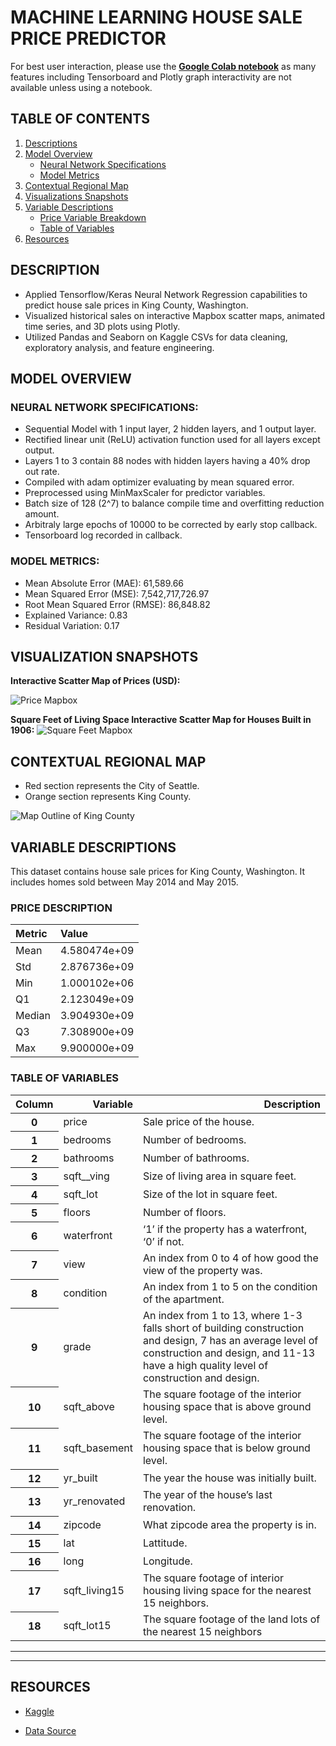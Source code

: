 # MACHINE LEARNING HOUSE SALE PRICE PREDICTOR
For best user interaction, please use the [**Google Colab notebook**](https://colab.research.google.com/drive/16fxDjot_85PfMpMvJKpHJbPC4garb1Re?usp=sharing) as many features including Tensorboard and Plotly graph interactivity are not available unless using a notebook. 

## TABLE OF CONTENTS
1. [Descriptions](#DESCRIPTION)
2. [Model Overview](#MODEL-OVERVIEW)
    * [Neural Network Specifications](#NEURAL-NETWORK-SPECIFICATIONS)
    * [Model Metrics](#MODEL-METRICS)
3. [Contextual Regional Map](#CONTEXTUAL-REGIONAL-MAP)
4. [Visualizations Snapshots](#VISUALIZATION-SNAPSHOTS)
5. [Variable Descriptions](#VARIABLE-DESCRIPTIONS)
    * [Price Variable Breakdown](#PRICE-DESCRIPTION)
    * [Table of Variables](#TABLE-OF-VARIABLES)
6. [Resources](#RESOURCES)

## DESCRIPTION
* Applied Tensorflow/Keras Neural Network Regression capabilities to predict house sale prices in King County, Washington.
* Visualized historical sales on interactive Mapbox scatter maps, animated time series, and 3D plots using Plotly.
* Utilized Pandas and Seaborn on Kaggle CSVs for data cleaning, exploratory analysis, and feature engineering.

## MODEL OVERVIEW

### NEURAL NETWORK SPECIFICATIONS:
* Sequential Model with 1 input layer, 2 hidden layers, and 1 output layer.
* Rectified linear unit (ReLU) activation function used for all layers except output.
* Layers 1 to 3 contain 88 nodes with hidden layers having a 40% drop out rate.
* Compiled with adam optimizer evaluating by mean squared error. 
* Preprocessed using MinMaxScaler for predictor variables.
* Batch size of 128 (2^7) to balance compile time and overfitting reduction amount.
* Arbitraly large epochs of 10000 to be corrected by early stop callback.
* Tensorboard log recorded in callback.

### MODEL METRICS:
* Mean Absolute Error (MAE): 61,589.66
* Mean Squared Error (MSE): 7,542,717,726.97
* Root Mean Squared Error (RMSE): 86,848.82
* Explained Variance: 0.83
* Residual Variation: 0.17

## VISUALIZATION SNAPSHOTS
**Interactive Scatter Map of Prices (USD):**

![Price Mapbox](https://github.com/aidanandrucyk/Machine_Learning_Predictor_for_King_County_Home_Sale_Price/blob/master/img/price_map.png)

**Square Feet of Living Space Interactive Scatter Map for Houses Built in 1906:**
![Square Feet Mapbox](https://github.com/aidanandrucyk/Machine_Learning_Predictor_for_King_County_Home_Sale_Price/blob/master/img/sqrt_feet_map.png)

## CONTEXTUAL REGIONAL MAP
* Red section represents the City of Seattle.
* Orange section represents King County.

![Map Outline of King County](https://upload.wikimedia.org/wikipedia/commons/thumb/f/fe/King_County_Washington_Incorporated_and_Unincorporated_areas_Burien_Highlighted.svg/1200px-King_County_Washington_Incorporated_and_Unincorporated_areas_Burien_Highlighted.svg.png)

## VARIABLE DESCRIPTIONS
<p>This dataset contains house sale prices for King County, Washington. It includes homes sold between May 2014 and May 2015.</p>

### PRICE DESCRIPTION
<table border="0" class="dataframe">
  <thead>
    <tr style="text-align: left;">
      <th>Metric</th>
      <th>Value</th>
    </tr>
  </thead>
  <tbody>
    <tr>
      <td>Mean</td>
      <td>4.580474e+09</td>
    </tr>
    <tr>
      <td>Std</td>
      <td>2.876736e+09</td>
    </tr>
    <tr>
      <td>Min</td>
      <td>1.000102e+06</td>
    </tr>
    <tr>
      <td>Q1</td>
      <td>2.123049e+09</td>
    </tr>
    <tr>
      <td>Median</td>
      <td>3.904930e+09</td>
    </tr>
    <tr>
      <td>Q3</td>
      <td>7.308900e+09</td>
    </tr>
    <tr>
      <td>Max</td>
      <td>9.900000e+09</td>
    </tr>
  </tbody>
</table>

### TABLE OF VARIABLES
<table border="0" class="dataframe">
  <thead>
    <tr style="text-align: right;">
      <th>Column</th>
      <th>Variable</th>
      <th>Description</th>
    </tr>
  </thead>
  <tbody>
    <tr>
      <th>0</th>
      <td>price</td>
      <td>Sale price of the house.</td>
    </tr>
    <tr>
      <th>1</th>
      <td>bedrooms</td>
      <td>Number of bedrooms.</td>
    </tr>
    <tr>
      <th>2</th>
      <td>bathrooms</td>
      <td>Number of bathrooms.</td>
    </tr>
    <tr>
      <th>3</th>
      <td>sqft__ving</td>
      <td>Size of living area in square feet.</td>
    </tr>
    <tr>
      <th>4</th>
      <td>sqft_lot</td>
      <td>Size of the lot in square feet.</td>
    </tr>
    <tr>
      <th>5</th>
      <td>floors</td>
      <td>Number of floors.</td>
    </tr>
    <tr>
      <th>6</th>
      <td>waterfront</td>
      <td>‘1’ if the property has a waterfront, ‘0’ if not.</td>
    </tr>
    <tr>
      <th>7</th>
      <td>view</td>
      <td>An index from 0 to 4 of how good the view of the property was.</td>
    </tr>
    <tr>
      <th>8</th>
      <td>condition</td>
      <td>An index from 1 to 5 on the condition of the apartment.</td>
    </tr>
    <tr>
      <th>9</th>
      <td>grade</td>
      <td>An index from 1 to 13, where 1-3 falls short of building construction and design, 7 has an average level of construction and design, and 11-13 have a high quality level of construction and design.</td>
    </tr>
    <tr>
      <th>10</th>
      <td>sqft_above</td>
      <td>The square footage of the interior housing space that is above ground level.</td>
    </tr>
    <tr>
      <th>11</th>
      <td>sqft_basement </td>
      <td>The square footage of the interior housing space that is below ground level.</td>
    </tr>
    <tr>
      <th>12</th>
      <td>yr_built</td>
      <td>The year the house was initially built.</td>
    </tr>
    <tr>
      <th>13</th>
      <td>yr_renovated</td>
      <td>The year of the house’s last renovation.</td>
    </tr>
    <tr>
      <th>14</th>
      <td>zipcode</td>
      <td>What zipcode area the property is in.</td>
    </tr>
    <tr>
      <th>15</th>
      <td>lat</td>
      <td>Lattitude.</td>
    </tr>
    <tr>
      <th>16</th>
      <td>long</td>
      <td>Longitude.</td>
    </tr>
        <tr>
      <th>17</th>
      <td>sqft_living15</td>
      <td>The square footage of interior housing living space for the nearest 15 neighbors.</td>
    </tr>
        <tr>
      <th>18</th>
      <td>sqft_lot15</td>
      <td>The square footage of the land lots of the nearest 15 neighbors</td>
    </tr>
  </tbody>
</table>

---
----
## RESOURCES
- [Kaggle](https://www.kaggle.com/harlfoxem/housesalesprediction)

- [Data Source](https://geodacenter.github.io/data-and-lab//KingCounty-HouseSales2015/)
